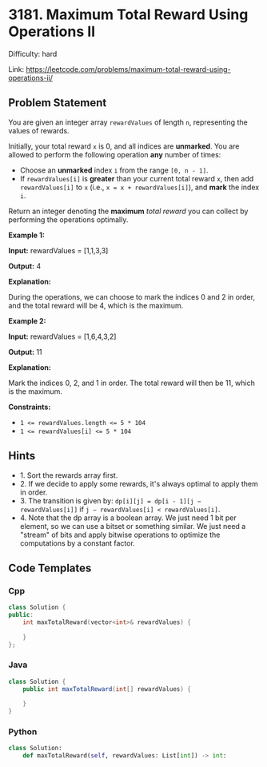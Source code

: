 # 3181. Maximum Total Reward Using Operations II

Difficulty: hard

Link: https://leetcode.com/problems/maximum-total-reward-using-operations-ii/

## Problem Statement

You are given an integer array `rewardValues` of length `n`, representing the values of rewards.

Initially, your total reward `x` is 0, and all indices are **unmarked**. You are allowed to perform the following operation **any** number of times:

* Choose an **unmarked** index `i` from the range `[0, n - 1]`.
* If `rewardValues[i]` is **greater** than your current total reward `x`, then add `rewardValues[i]` to `x` (i.e., `x = x + rewardValues[i]`), and **mark** the index `i`.

Return an integer denoting the **maximum** *total reward* you can collect by performing the operations optimally.

**Example 1:**

**Input:** rewardValues \= \[1,1,3,3]

**Output:** 4

**Explanation:**

During the operations, we can choose to mark the indices 0 and 2 in order, and the total reward will be 4, which is the maximum.

**Example 2:**

**Input:** rewardValues \= \[1,6,4,3,2]

**Output:** 11

**Explanation:**

Mark the indices 0, 2, and 1 in order. The total reward will then be 11, which is the maximum.

**Constraints:**

* `1 <= rewardValues.length <= 5 * 104`
* `1 <= rewardValues[i] <= 5 * 104`

## Hints

- 1\. Sort the rewards array first.
- 2\. If we decide to apply some rewards, it's always optimal to apply them in order.
- 3\. The transition is given by: `dp[i][j] = dp[i - 1][j − rewardValues[i]]` if `j − rewardValues[i] < rewardValues[i]`.
- 4\. Note that the dp array is a boolean array. We just need 1 bit per element, so we can use a bitset or something similar. We just need a "stream" of bits and apply bitwise operations to optimize the computations by a constant factor.

## Code Templates

### Cpp
```cpp
class Solution {
public:
    int maxTotalReward(vector<int>& rewardValues) {
        
    }
};
```

### Java
```java
class Solution {
    public int maxTotalReward(int[] rewardValues) {
        
    }
}
```

### Python
```python
class Solution:
    def maxTotalReward(self, rewardValues: List[int]) -> int:
        
```

